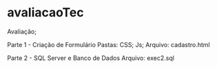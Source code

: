# avaliacaoTec

Avaliação;

Parte 1 - Criação de Formulário
  Pastas:
    CSS;
    Js;
  Arquivo:
    cadastro.html
    
Parte 2 - SQL Server e Banco de Dados
  Arquivo:
    exec2.sql
    
    
